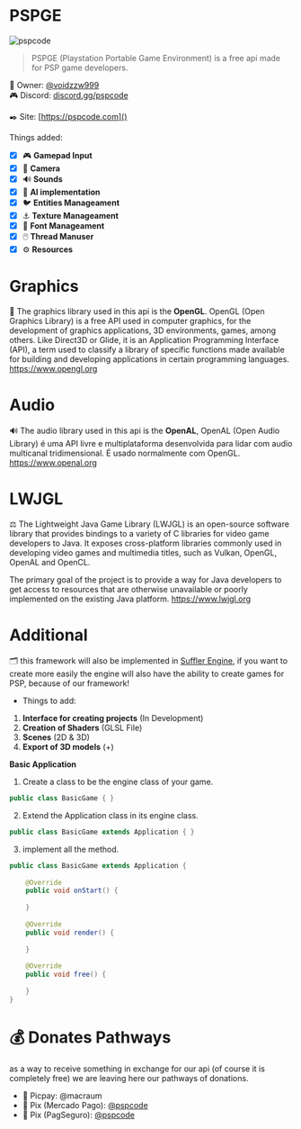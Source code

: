# PSPGE
![pspcode](https://cdn.discordapp.com/attachments/1001900000726491278/1006306159428382750/1659992474170.png)
> PSPGE (Playstation Portable Game Environment) is a free api made for PSP game developers.

🐧 Owner: [@voidzzw999](https://github.com/voidzzw999)         
🎮 Discord: [discord.gg/pspcode](https://discord.gg/hrF8egHUVp)

✒️ Site: [https://pspcode.com]()      

Things added:
- [x] 🎮 **Gamepad Input**
- [x] 🎥 **Camera**
- [x] 🔊 **Sounds**
- [x] 🤖 **AI implementation**
- [x] 🐦 **Entities Manageament**
- [x] ⚓ **Texture Manageament** 
- [x] 🔡 **Font Manageament**
- [x] 🖱️ **Thread Manuser**
- [x] ⚙️ **Resources**  

# Graphics

🚖 The graphics library used in this api is the **OpenGL**. OpenGL (Open Graphics Library) is a free API used in computer graphics, for the development of graphics applications, 3D environments, games, among others. Like Direct3D or Glide, it is an Application Programming Interface (API), a term used to classify a library of specific functions made available for building and developing applications in certain programming languages. 
https://www.opengl.org

# Audio
🔊 The audio library used in this api is the **OpenAL**, OpenAL (Open Audio Library) é uma API livre e multiplataforma desenvolvida para lidar com audio multicanal tridimensional. É usado normalmente com OpenGL.
https://www.openal.org

# LWJGL
⚖️ The Lightweight Java Game Library (LWJGL) is an open-source software library that provides bindings to a variety of C libraries for video game developers to Java. It exposes cross-platform libraries commonly used in developing video games and multimedia titles, such as Vulkan, OpenGL, OpenAL and OpenCL.

The primary goal of the project is to provide a way for Java developers to get access to resources that are otherwise unavailable or poorly implemented on the existing Java platform. 
https://www.lwjgl.org
# Additional

🗂️ this framework will also be implemented in [Suffler Engine](https://github.com/sufflerengine), if you want to create more easily the engine will also have the ability to create games for PSP, because of our framework!

 * Things to add:
1. **Interface for creating projects** (In Development)
2. **Creation of Shaders** (GLSL File)
3. **Scenes** (2D & 3D)
4. **Export of 3D models** (+)

**Basic Application**

1. Create a class to be the engine class of your game.
```java
public class BasicGame { } 
```
2. Extend the Application class in its engine class.
```java
public class BasicGame extends Application { }
```
3. implement all the method.
```java
public class BasicGame extends Application {
  
    @Override
    public void onStart() {
    
    }
    
    @Override
    public void render() {
    
    }
    
    @Override 
    public void free() {
    
    }
}
```
 
# 💰 Donates Pathways

as a way to receive something in exchange for our api (of course it is completely free) we are leaving here our pathways of donations.
- 💸 Picpay: @macraum
- 💠 Pix (Mercado Pago): [@pspcode](1234aaa010@gmail.com)
- 🤑 Pix (PagSeguro): [@pspcode](32998626487)
